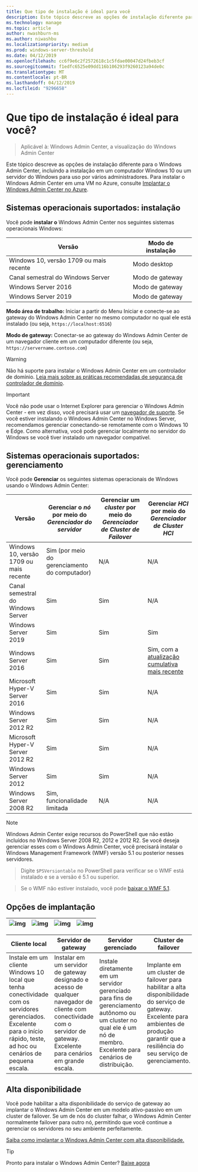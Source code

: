 ```yaml
---
title: Que tipo de instalação é ideal para você
description: Este tópico descreve as opções de instalação diferente para o Windows Admin Center, incluindo a instalação em um computador Windows 10 ou um servidor do Windows para uso por vários administradores.
ms.technology: manage
ms.topic: article
author: nwashburn-ms
ms.author: niwashbu
ms.localizationpriority: medium
ms.prod: windows-server-threshold
ms.date: 04/12/2019
ms.openlocfilehash: cc6f9e6c2f2572618c1c5fdae00047d24fbeb3cf
ms.sourcegitcommit: f1edfc6525e09dd116b106293f9260123a94de0c
ms.translationtype: MT
ms.contentlocale: pt-BR
ms.lasthandoff: 04/12/2019
ms.locfileid: "9296658"
---
```

# Que tipo de instalação é ideal para você?

>Aplicável à: Windows Admin Center, a visualização do Windows Admin Center

Este tópico descreve as opções de instalação diferente para o Windows Admin Center, incluindo a instalação em um computador Windows 10 ou um servidor do Windows para uso por vários administradores. Para instalar o Windows Admin Center em uma VM no Azure, consulte [Implantar o Windows Admin Center no Azure](../azure/deploy-wac-in-azure.md).

## Sistemas operacionais suportados: instalação

Você pode **instalar o** Windows Admin Center nos seguintes sistemas operacionais Windows:

| **Versão** | **Modo de instalação** |
|-------------|-----------------------|
|Windows 10, versão 1709 ou mais recente | Modo desktop |
|Canal semestral do Windows Server | Modo de gateway |
|Windows Server 2016 | Modo de gateway |
|Windows Server 2019 | Modo de gateway |

**Modo área de trabalho:** Iniciar a partir do Menu Iniciar e conecte-se ao gateway do Windows Admin Center no mesmo computador no qual ele está instalado (ou seja, `https://localhost:6516`)

**Modo de gateway:** Conectar-se ao gateway do Windows Admin Center de um navegador cliente em um computador diferente (ou seja, `https://servername.contoso.com`) 

> [!WARNING]
> Não há suporte para instalar o Windows Admin Center em um controlador de domínio. [Leia mais sobre as práticas recomendadas de segurança de controlador de domínio](https://docs.microsoft.com/windows-server/identity/ad-ds/plan/security-best-practices/securing-domain-controllers-against-attack). 

> [!IMPORTANT]
> Você não pode usar o Internet Explorer para gerenciar o Windows Admin Center - em vez disso, você precisará usar um [navegador de suporte](../understand/faq.md#which-web-browsers-are-supported-by-windows-admin-center
).  Se você estiver instalando o Windows Admin Center no Windows Server, recomendamos gerenciar conectando-se remotamente com o Windows 10 e Edge.  Como alternativa, você pode gerenciar localmente no servidor do Windows se você tiver instalado um navegador compatível.

## Sistemas operacionais suportados: gerenciamento

Você pode **Gerenciar** os seguintes sistemas operacionais de Windows usando o Windows Admin Center:

| Versão | Gerenciar o *nó* por meio do *Gerenciador do servidor* | Gerenciar um *cluster* por meio do *Gerenciador de Cluster de Failover* | Gerenciar *HCI* por meio do *Gerenciador de Cluster HCI*|
|-------------------------|---------------|-----|------------------------|
| Windows 10, versão 1709 ou mais recente | Sim (por meio do gerenciamento do computador) | N/A | N/A |
| Canal semestral do Windows Server | Sim | Sim | N/A |
| Windows Server 2019 | Sim | Sim | Sim |
| Windows Server 2016 | Sim | Sim | Sim, com a [atualização cumulativa mais recente](../use/manage-hyper-converged.md#prepare-your-windows-server-2016-cluster-for-windows-admin-center) |
| Microsoft Hyper-V Server 2016 | Sim | Sim | N/A |
| Windows Server 2012 R2 | Sim | Sim | N/A |
| Microsoft Hyper-V Server 2012 R2 | Sim | Sim | N/A |
| Windows Server 2012 | Sim | Sim | N/A |
| Windows Server 2008 R2 | Sim, funcionalidade limitada | N/A | N/A |

> [!NOTE]
> Windows Admin Center exige recursos do PowerShell que não estão incluídos no Windows Server 2008 R2, 2012 e 2012 R2. Se você deseja gerenciar esses com o Windows Admin Center, você precisará instalar o Windows Management Framework (WMF) versão 5.1 ou posterior nesses servidores.

>Digite `$PSVersiontable` no PowerShell para verificar se o WMF está instalado e se a versão é 5.1 ou superior. 

>Se o WMF não estiver instalado, você pode [baixar o WMF 5.1](https://www.microsoft.com/en-us/download/details.aspx?id=54616).

## Opções de implantação

| ![img](../media/deployment-options/W10.png) | ![img](../media/deployment-options/gateway.png) | ![img](../media/deployment-options/node.png) | ![img](../media/deployment-options/HA.png) |
|---|---|---|---|

| Cliente local | Servidor de gateway | Servidor gerenciado | Cluster de failover |
| --- | --- | --- | --- |
| Instale em um cliente Windows 10 local que tenha conectividade com os servidores gerenciados.  Excelente para o início rápido, teste, ad hoc ou cenários de pequena escala. |Instalar em um servidor de gateway designado e acesso de qualquer navegador de cliente com conectividade com o servidor de gateway.  Excelente para cenários em grande escala. | Instale diretamente em um servidor gerenciado para fins de gerenciamento autônomo ou um cluster no qual ele é um nó de membro.  Excelente para cenários de distribuição. | Implante em um cluster de failover para habilitar a alta disponibilidade do serviço de gateway. Excelente para ambientes de produção garantir que a resiliência do seu serviço de gerenciamento. |

## Alta disponibilidade

Você pode habilitar a alta disponibilidade do serviço de gateway ao implantar o Windows Admin Center em um modelo ativo-passivo em um cluster de failover. Se um de nós do cluster falhar, o Windows Admin Center normalmente failover para outro nó, permitindo que você continue a gerenciar os servidores no seu ambiente perfeitamente.

[Saiba como implantar o Windows Admin Center com alta disponibilidade.](../deploy/high-availability.md)

> [!Tip]
> Pronto para instalar o Windows Admin Center? [Baixe agora](https://aka.ms/windowsadmincenter)
